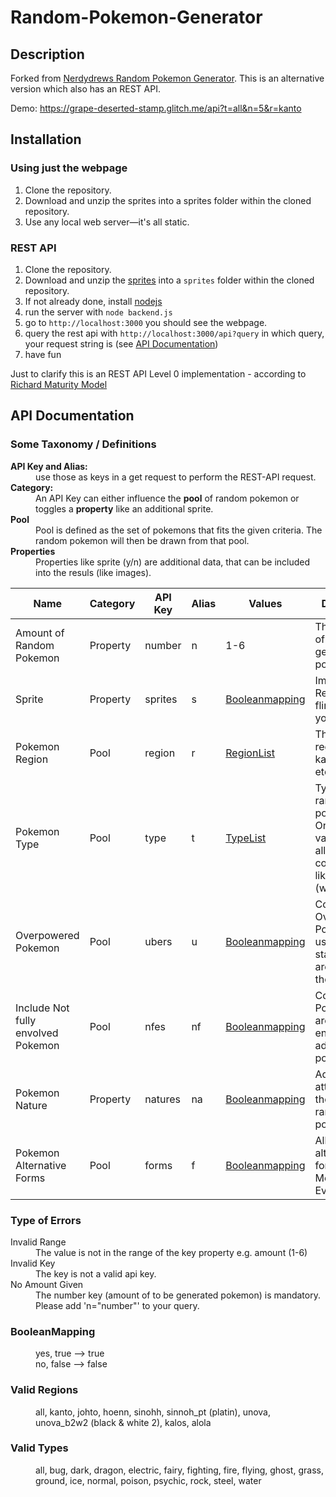 # Random-Pokemon-Generator

## Description

Forked from [Nerdydrews Random Pokemon Generator](https://github.com/nerdydrew/Random-Pokemon-Generator). This is an alternative version which also has an REST API. 

Demo: <https://grape-deserted-stamp.glitch.me/api?t=all&n=5&r=kanto>

## Installation


### Using just the webpage

1. Clone the repository.
2. Download and unzip the sprites into a sprites folder within the cloned repository.
3. Use any local web server—it's all static.

### REST API

1. Clone the repository.
2. Download and unzip the [sprites](https://randompokemon.com/sprites/sprites.zip) into a `sprites` folder within the cloned repository.
3. If not already done, install [nodejs](https://nodejs.org/en/)
4. run the server with `node backend.js`
5. go to `http://localhost:3000` you should see the webpage.
6. query the rest api with `http://localhost:3000/api?query` in which query, your request string is (see [API Documentation](#api-documentation))
7. have fun
  




Just to clarify this is an REST API Level 0 implementation - according to [Richard Maturity Model](https://en.wikipedia.org/wiki/Richardson_Maturity_Model)

## API Documentation

### Some Taxonomy / Definitions

<dl>
  <dt><strong>API Key and Alias: </strong></dt>
  <dd>use those as keys in a get request to perform the REST-API request.</dd>
  <dt><strong>Category: </strong></dt>
  <dd> An API Key can either influence the <strong>pool</strong> of random pokemon or toggles a <strong>property</strong> like an additional sprite. </dd>
  <dt><strong>Pool</strong></dt>
  <dd>Pool is defined as the set of pokemons that fits the given criteria.  The random pokemon will then be drawn from that pool.</dd>
  <dt><strong>Properties</strong></dt>
  <dd>Properties like sprite (y/n) are additional data, that can be included into the resuls (like images).</dd>
</dl>

| Name | Category | API Key  | Alias  | Values |Description  |  Default Value |  Example  |
| --- |---| --- | ---|---|---|---|--- | 
|Amount of Random Pokemon| Property | number  | n  | 1-6  | The number of random generated pokemon  | - | `n=5` |
|  Sprite | Property |  sprites  | s  |  [Booleanmapping](#booleanmapping) | Imagine a Red Rectangle flirting with you furiously | `false` | `s=false`  |
|Pokemon Region | Pool  | region  | r  | [RegionList](#valid-regions)  | The pokemon region e.g kanto, johto etc. | `all` |  `r=kanto`  |
|Pokemon Type | Pool| type  |  t |   [TypeList](#valid-types)|    Type of the random pokemons. Only single values are allowed. No concatinations like (water,fire) | `all`| `t=bug` |
|Overpowered Pokemon | Pool | ubers  |  u |  [Booleanmapping](#booleanmapping) |  Controls if Overpowered Pokémon (not used in standard play) are added into the pool. |  `false` | `u=true` |
|Include Not fully envolved Pokemon |  Pool | nfes  |  nf | [Booleanmapping](#booleanmapping)  |  Controls, if Pokemon that are not fully envolved are added into the pool. |  `false` |  `nf=false` |
|Pokemon Nature | Property | natures  |  na |  [Booleanmapping](#booleanmapping) | Adds  nature attributes to the drawn random pokemon |  `false` | `na=true` |
|Pokemon Alternative Forms |  Pool | forms  |  f | [Booleanmapping](#booleanlist)  | Allow alternate forms, such as Mega Evolutions.  | `false`  | `f=false` |

### Type of Errors

<dl>
  <dt>Invalid Range</dt>
  <dd> The value is not in the range of the key property e.g. amount (1-6)</dd>
  <dt>Invalid Key</dt>
  <dd>The key is not a valid api key.</dd>
  <dt>No Amount Given</dt>
  <dd>The number key (amount of to be generated pokemon) is mandatory. Please add 'n="number"' to your query.</dd>
</dl>

### BooleanMapping

<dl>
  <dt></dt>
  <dd> yes, true --> true </dd>
  <dd> no, false --> false </dd>
</dl>

### Valid Regions

<dl>
  <dt></dt>
  <dd> all, kanto, johto, hoenn, sinohh, sinnoh_pt (platin), unova, unova_b2w2 (black & white 2), kalos, alola </dd>
</dl>

### Valid Types


<dl>
  <dt></dt>
  <dd> all, bug, dark, dragon, electric, fairy, fighting, fire, flying, ghost, grass, ground, ice, normal, poison, psychic, rock, steel, water </dd>
</dl>



